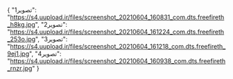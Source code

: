 {
  "تصویر1": "https://s4.uupload.ir/files/screenshot_20210604_160831_com.dts.freefireth_h8kg.jpg",
  "تصویر2": "https://s4.uupload.ir/files/screenshot_20210604_161224_com.dts.freefireth_253o.jpg",
  "تصویر3": "https://s4.uupload.ir/files/screenshot_20210604_161218_com.dts.freefireth_9ej1.jpg",
  "تصویر4": "https://s4.uupload.ir/files/screenshot_20210604_160938_com.dts.freefireth_rnzr.jpg"
}
